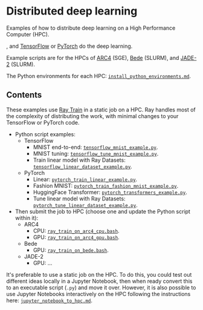 # Distributed deep learning

Examples of how to distribute deep learning on a High Performance Computer (HPC).

, and [TensorFlow](https://www.tensorflow.org/tutorials/distribute/multi_worker_with_keras) or [PyTorch](https://pytorch.org/tutorials/beginner/dist_overview.html) do the deep learning.  

Example scripts are for the HPCs of [ARC4](https://arcdocs.leeds.ac.uk/systems/arc4.html) (SGE), [Bede](https://bede-documentation.readthedocs.io/en/latest/) (SLURM), and [JADE-2](http://docs.jade.ac.uk/en/latest/index.html) (SLURM).  

The Python environments for each HPC: [`install_python_environments.md`](https://github.com/lukeconibear/distributed_deep_learning/blob/main/install_python_environments.md).  

## Contents

These examples use [Ray Train](https://docs.ray.io/en/latest/train/train.html) in a static job on a HPC. Ray handles most of the complexity of distributing the work, with minimal changes to your TensorFlow or PyTorch code.

- Python script examples:
  - TensorFlow
    - MNIST end-to-end: [`tensorflow_mnist_example.py`](https://github.com/lukeconibear/distributed_deep_learning/blob/main/tensorflow_mnist_example.py).  
    - MNIST tuning: [`tensorflow_tune_mnist_example.py`](https://github.com/lukeconibear/distributed_deep_learning/blob/main/tensorflow_tune_mnist_example.py).  
    - Train linear model with Ray Datasets: [`tensorflow_linear_dataset_example.py`](https://github.com/lukeconibear/distributed_deep_learning/blob/main/tensorflow_linear_dataset_example.py).  
  - PyTorch
    - Linear: [`pytorch_train_linear_example.py`](https://github.com/lukeconibear/distributed_deep_learning/blob/main/pytorch_train_linear_example.py).  
    - Fashion MNIST: [`pytorch_train_fashion_mnist_example.py`](https://github.com/lukeconibear/distributed_deep_learning/blob/main/pytorch_train_fashion_mnist_example.py).  
    - HuggingFace Transformer: [`pytorch_transformers_example.py`](https://github.com/lukeconibear/distributed_deep_learning/blob/main/pytorch_transformers_example.py).  
    - Tune linear model with Ray Datasets: [`pytorch_tune_linear_dataset_example.py`](https://github.com/lukeconibear/distributed_deep_learning/blob/main/pytorch_tune_linear_dataset_example.py).  
- Then submit the job to HPC (choose one and update the Python script within it):
  - ARC4
    - CPU: [`ray_train_on_arc4_cpu.bash`](https://github.com/lukeconibear/distributed_deep_learning/blob/main/ray_train_on_arc4_cpu.bash).  
    - GPU: [`ray_train_on_arc4_gpu.bash`](https://github.com/lukeconibear/distributed_deep_learning/blob/main/ray_train_on_arc4_gpu.bash).  
  - Bede
    - GPU: [`ray_train_on_bede.bash`](https://github.com/lukeconibear/distributed_deep_learning/blob/main/ray_train_on_bede.bash).  
  - JADE-2
    - GPU: ...

It's preferable to use a static job on the HPC. To do this, you could test out different ideas locally in a Jupyter Notebook, then when ready convert this to an executable script (`.py`) and move it over. However, it is also possible to use Jupyter Notebooks interactively on the HPC following the instructions here: [`jupyter_notebook_to_hpc.md`](https://github.com/lukeconibear/distributed_deep_learning/blob/main/jupyter_notebook_to_hpc.md).  


